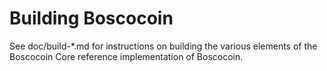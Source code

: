 Building Boscocoin
================

See doc/build-*.md for instructions on building the various
elements of the Boscocoin Core reference implementation of Boscocoin.
